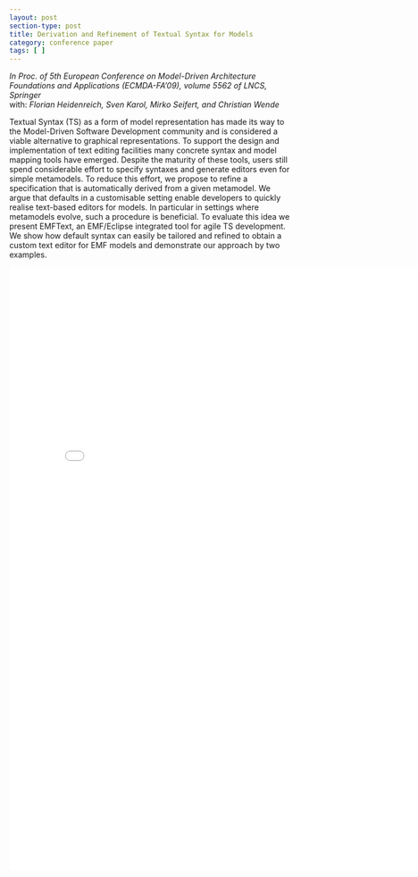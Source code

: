 ```yaml
---
layout: post
section-type: post
title: Derivation and Refinement of Textual Syntax for Models
category: conference paper
tags: [ ]
---
```

_In Proc. of 5th European Conference on Model-Driven Architecture Foundations and Applications (ECMDA-FA’09), volume 5562 of LNCS, Springer_
<br/>with: _Florian Heidenreich, Sven Karol, Mirko Seifert, and Christian Wende_

Textual Syntax (TS) as a form of model representation has
made its way to the Model-Driven Software Development community and
is considered a viable alternative to graphical representations. To support
the design and implementation of text editing facilities many concrete
syntax and model mapping tools have emerged. Despite the maturity
of these tools, users still spend considerable effort to specify syntaxes
and generate editors even for simple metamodels. To reduce this effort,
we propose to refine a specification that is automatically derived from a
given metamodel. We argue that defaults in a customisable setting enable
developers to quickly realise text-based editors for models. In particular
in settings where metamodels evolve, such a procedure is beneficial. To
evaluate this idea we present EMFText, an EMF/Eclipse integrated
tool for agile TS development. We show how default syntax can easily
be tailored and refined to obtain a custom text editor for EMF models
and demonstrate our approach by two examples.

<embed src="/publications/2009_ECMDA_EMFText.pdf" width="800" height="1080" type='application/pdf'/>
